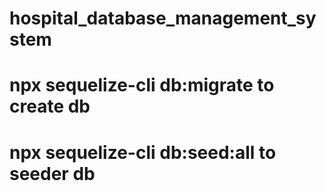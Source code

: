 # hospital_database_management_system
# npx sequelize-cli db:migrate to create db
# npx sequelize-cli db:seed:all to seeder db